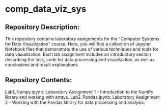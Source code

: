 # comp_data_viz_sys

## Repository Description:
This repository contains laboratory assignments for the "Computer Systems for Data Visualization" course. Here, you will find a collection of Jupyter Notebook files that demonstrate the use of various techniques and tools for data visualization. Each lab assignment includes an introductory section describing the task, code for data processing and visualization, as well as conclusions and result explanations.

## Repository Contents:
Lab1_Numpy.ipynb: Laboratory Assignment 1 - Introduction to the NumPy library and working with arrays.
Lab2_Pandas.ipynb: Laboratory Assignment 2 - Working with the Pandas library for data processing and analysis.
